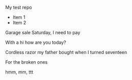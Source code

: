 My test repo

* Item 1
* Item 2

Garage sale Saturday, I need to pay

With a hi how are you today?

Cordless razor my father bought when I turned seventeen

For the broken ones

hmm, mm, ttt
